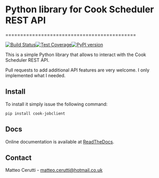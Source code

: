 # Python library for Cook Scheduler REST API
============================================

[![Build Status][travis-badge]][travis-url][![Test Coverage][cc-badge]][cc-url][![PyPI version][pypi-badge]][pypi-url]

[travis-badge]: https://travis-ci.org/m4ce/cook-jobclient-python.png
[travis-url]: https://travis-ci.org/m4ce/cook-jobclient-python
[cc-badge]: https://codeclimate.com/github/codeclimate/python-test-reporter/badges/coverage.svg
[cc-url]: https://codeclimate.com/github/m4ce/cook-jobclient-python/coverage
[pypi-badge]: https://badge.fury.io/py/cook-jobclient.svg
[pypi-url]: https://badge.fury.io/py/cook-jobclient

This is a simple Python library that allows to interact with the Cook Scheduler REST API.

Pull requests to add additional API features are very welcome. I only implemented what I needed.

## Install
To install it simply issue the following command:

```
pip install cook-jobclient
```

## Docs
Online documentation is available at [ReadTheDocs](http://cook-jobclient-python.readthedocs.io).

## Contact
Matteo Cerutti - matteo.cerutti@hotmail.co.uk
